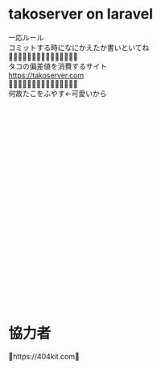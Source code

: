 # takoserver on laravel
一応ルール<br>
コミットする時になにかえたか書いといてね<br>
🐙🐙🐙🐙🐙🐙🐙🐙🐙🐙🐙🐙🐙🐙🐙<br>
タコの偏差値を消費するサイト<br>
https://takoserver.com<br>
🐙🐙🐙🐙🐙🐙🐙🐙🐙🐙🐙🐙🐙🐙🐙<br>
何故たこをふやす←可愛いから










<br><br><br><br><br><br><br><br><br><br><br><br><br><br><br><br><br><br><br><br><br><br><br>
<h1>協力者</h1>
🌟https://404kit.com🌟<br>
